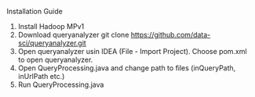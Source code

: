 Installation Guide

1. Install Hadoop MPv1
2. Download queryanalyzer
     git clone https://github.com/data-sci/queryanalyzer.git
3. Open queryanalyzer usin IDEA (File - Import Project). Choose pom.xml to open queryanalyzer.
4. Open QueryProcessing.java and change path to files (inQueryPath, inUrlPath etc.)
5. Run QueryProcessing.java
